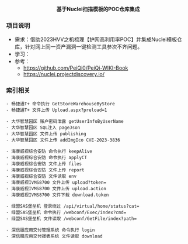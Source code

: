<h4 align="center">基于Nuclei扫描模板的POC仓库集成</h4>


### 项目说明
- 需求：借助2023HVV之机梳理【护网高利用率POC】并集成Nuclei模板仓库，针对网上同一资产漏洞一键检测工具参次不齐问题。
- 学习：
- 参考：
  - https://github.com/PeiQi0/PeiQi-WIKI-Book
  - https://nuclei.projectdiscovery.io/

### 索引相关
```
- 畅捷通T+ 命令执行 GetStoreWarehouseByStore
- 畅捷通T+ 文件上传 Upload.aspx?preload=1

- 大华智慧园区 账户密码泄露 getUserInfoByUserName
- 大华智慧园区 SQL注入 pageJson
- 大华智慧园区 文件上传 publishing
- 大华智慧园区 文件上传 addImgIco CVE-2023-3836

- 海康威视综合安防 命令执行 keepAlive
- 海康威视综合安防 命令执行 applyCT
- 海康威视综合安防 文件上传 files
- 海康威视综合安防 文件上传 report
- 海康威视综合安防 文件读取 env
- 海康威视IVMS8700 文件上传 upload?token=
- 海康威视IVMS8700 文件上传 upload.action
- 海康威视IVMS8700 文件下载 download.token

- 绿盟SAS堡垒机 登录绕过 /api/virtual/home/status?cat=
- 绿盟SAS堡垒机 命令执行 /webconf/Exec/index?cmd=
- 绿盟SAS堡垒机 文件读取 /webconf/GetFile/index?path=

- 深信服应用交付管理系统 命令执行 login
- 深信服应用交付报表系统 文件读取 download
```
